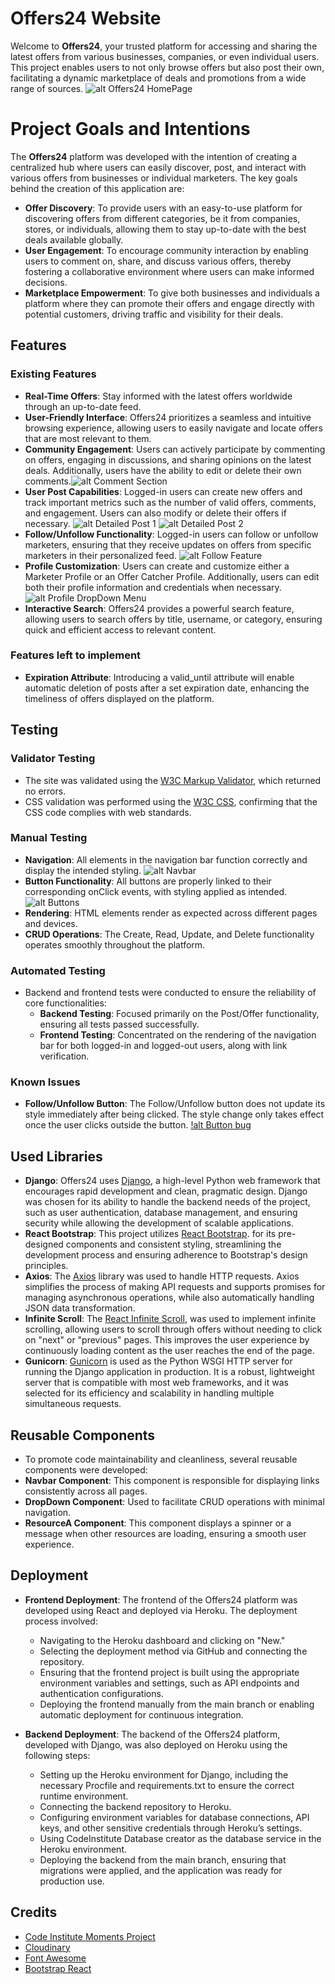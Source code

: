 # Offers24 Website

Welcome to **Offers24**, your trusted platform for accessing and sharing the latest offers from various businesses, companies, or even individual users. This project enables users to not only browse offers but also post their own, facilitating a dynamic marketplace of deals and promotions from a wide range of sources.
![alt Offers24 HomePage](./staticfiles/build/static/images/frontpage.png)

# Project Goals and Intentions

The **Offers24** platform was developed with the intention of creating a centralized hub where users can easily discover, post, and interact with various offers from businesses or individual marketers. The key goals behind the creation of this application are:

- **Offer Discovery**: To provide users with an easy-to-use platform for discovering offers from different categories, be it from companies, stores, or individuals, allowing them to stay up-to-date with the best deals available globally. 
- **User Engagement**: To encourage community interaction by enabling users to comment on, share, and discuss various offers, thereby fostering a collaborative environment where users can make informed decisions.
- **Marketplace Empowerment**: To give both businesses and individuals a platform where they can promote their offers and engage directly with potential customers, driving traffic and visibility for their deals.

## Features

### Existing Features

- **Real-Time Offers**: Stay informed with the latest offers worldwide through an up-to-date feed.
- **User-Friendly Interface**: Offers24 prioritizes a seamless and intuitive browsing experience, allowing users to easily navigate and locate offers that are most relevant to them.
- **Community Engagement**: Users can actively participate by commenting on offers, engaging in discussions, and sharing opinions on the latest deals. Additionally, users have the ability to edit or delete their own comments.![alt Comment Section](./staticfiles/build/static/images/comments.png)
- **User Post Capabilities**: Logged-in users can create new offers and track important metrics such as the number of valid offers, comments, and engagement. Users can also modify or delete their offers if necessary. ![alt Detailed Post 1](./staticfiles//build/static/images/detail1.png) ![alt Detailed Post 2](./staticfiles/build/static/images/detail2.png)
- **Follow/Unfollow Functionality**: Logged-in users can follow or unfollow marketers, ensuring that they receive updates on offers from specific marketers in their personalized feed. ![alt Follow Feature](./staticfiles/build/static/images/followfeature.png)
- **Profile Customization**: Users can create and customize either a Marketer Profile or an Offer Catcher Profile. Additionally, users can edit both their profile information and credentials when necessary.![alt Profile DropDown Menu](./staticfiles//build/static/images/profileedit.png)
- **Interactive Search**: Offers24 provides a powerful search feature, allowing users to search offers by title, username, or category, ensuring quick and efficient access to relevant content.

### Features left to implement

- **Expiration Attribute**: Introducing a valid_until attribute will enable automatic deletion of posts after a set expiration date, enhancing the timeliness of offers displayed on the platform.

## Testing

### Validator Testing

- The site was validated using the [W3C Markup Validator](https://validator.w3.org/), which returned no errors.
- CSS validation was performed using the [W3C CSS](https://jigsaw.w3.org/css-validator/validator?uri=https%3A%2F%2Fpp5-drobota-bd94aa0a3e49.herokuapp.com%2F&profile=css3svg&usermedium=all&warning=1&vextwarning=&lang=en), confirming that the CSS code complies with web standards.

### Manual Testing

- **Navigation**: All elements in the navigation bar function correctly and display the intended styling. ![alt Navbar](./staticfiles/build/static/images/navbar.png)
- **Button Functionality**: All buttons are properly linked to their corresponding onClick events, with styling applied as intended. ![alt Buttons](./staticfiles/build/static/images/buttoms.png)
- **Rendering**: HTML elements render as expected across different pages and devices.
- **CRUD Operations**: The Create, Read, Update, and Delete functionality operates smoothly throughout the platform.

### Automated Testing

- Backend and frontend tests were conducted to ensure the reliability of core functionalities:
  - **Backend Testing**: Focused primarily on the Post/Offer functionality, ensuring all tests passed successfully.
  - **Frontend Testing**: Concentrated on the rendering of the navigation bar for both logged-in and logged-out users, along with link verification.

### Known Issues

- **Follow/Unfollow Button**: The Follow/Unfollow button does not update its style immediately after being clicked. The style change only takes effect once the user clicks outside the button. [!alt Button bug](./staticfiles/build/static/images/buttonbug.png)


## Used Libraries

- **Django**: Offers24 uses [Django](https://www.djangoproject.com/), a high-level Python web framework that encourages rapid development and clean, pragmatic design. Django was chosen for its ability to handle the backend needs of the project, such as user authentication, database management, and ensuring security while allowing the development of scalable applications.
- **React Bootstrap**: This project utilizes [React Bootstrap](https://react-bootstrap-v4.netlify.app/). for its pre-designed components and consistent styling, streamlining the development process and ensuring adherence to Bootstrap's design principles.
- **Axios**: The [Axios](https://axios-http.com/docs/intro) library was used to handle HTTP requests. Axios simplifies the process of making API requests and supports promises for managing asynchronous operations, while also automatically handling JSON data transformation.
- **Infinite Scroll**: The [React Infinite Scroll](https://www.npmjs.com/package/react-infinite-scroll-component), was used to implement infinite scrolling, allowing users to scroll through offers without needing to click on "next" or "previous" pages. This improves the user experience by continuously loading content as the user reaches the end of the page.
- **Gunicorn**: [Gunicorn](https://gunicorn.org/) is used as the Python WSGI HTTP server for running the Django application in production. It is a robust, lightweight server that is compatible with most web frameworks, and it was selected for its efficiency and scalability in handling multiple simultaneous requests.

## Reusable Components

- To promote code maintainability and cleanliness, several reusable components were developed:
 - **Navbar Component**: This component is responsible for displaying links consistently across all pages.
 - **DropDown Component**: Used to facilitate CRUD operations with minimal navigation.
 - **ResourceA Component**: This component displays a spinner or a message when other resources are loading, ensuring a smooth user experience. 

## Deployment

- **Frontend Deployment**:
  The frontend of the Offers24 platform was developed using React and deployed via Heroku. The deployment process involved:
    - Navigating to the Heroku dashboard and clicking on "New."
    - Selecting the deployment method via GitHub and connecting the repository.
    - Ensuring that the frontend project is built using the appropriate environment variables and settings, such as API endpoints and authentication configurations.
    - Deploying the frontend manually from the main branch or enabling automatic deployment for continuous integration.

- **Backend Deployment**:
  The backend of the Offers24 platform, developed with Django, was also deployed on Heroku using the following steps:
    - Setting up the Heroku environment for Django, including the necessary Procfile and requirements.txt to ensure the correct runtime environment.
    - Connecting the backend repository to Heroku.
    - Configuring environment variables for database connections, API keys, and other sensitive credentials through Heroku’s settings.
    - Using CodeInstitute Database creator as the database service in the Heroku environment.
    - Deploying the backend from the main branch, ensuring that migrations were applied, and the application was ready for production use.

## Credits

- [Code Institute Moments Project](https://learn.codeinstitute.net/courses/course-v1:CodeInstitute+RA101+1/courseware/70a8c55db0504bbdb5bcc3bfcf580080/953cd4e5015f483bb05263db3e740e19/)
- [Cloudinary](https://console.cloudinary.com/)
- [Font Awesome](https://fontawesome.com/)
- [Bootstrap React](https://react-bootstrap-v4.netlify.app/)
